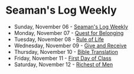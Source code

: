 # Seaman's Log Weekly 


* Sunday, November 06 - [Seaman's Log Weekly](11-06)
* Monday, November 07 - [Quest for Belonging](11-07)
* Tuesday, November 08 - [Rule of Life](11-08)
* Wednesday, November 09 - [Give and Receive](11-09)
* Thursday, November 10 - [Bible Translation](11-10)
* Friday, November 11 - [First Day of Class](11-11)
* Saturday, November 12 - [Richest of Men](11-12)

